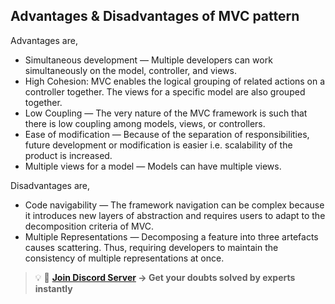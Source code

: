 ## Advantages & Disadvantages of MVC pattern
Advantages are,

- Simultaneous development — Multiple developers can work simultaneously on the model, controller, and views.
- High Cohesion: MVC enables the logical grouping of related actions on a controller together. The views for a specific model are also grouped together.
- Low Coupling — The very nature of the MVC framework is such that there is low coupling among models, views, or controllers.
- Ease of modification — Because of the separation of responsibilities, future development or modification is easier i.e. scalability of the product is increased.
- Multiple views for a model — Models can have multiple views.

Disadvantages are,

- Code navigability — The framework navigation can be complex because it introduces new layers of abstraction and requires users to adapt to the decomposition criteria of MVC.
- Multiple Representations — Decomposing a feature into three artefacts causes scattering. Thus, requiring developers to maintain the consistency of multiple representations at once.

>💡 🚀 **[Join Discord Server](https://discord.gg/J5zDscnzms) → Get your doubts solved by experts instantly**
